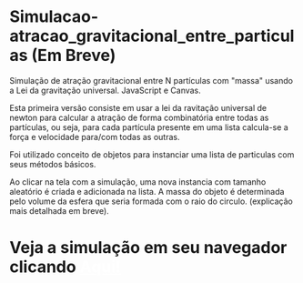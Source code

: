 # Simulacao-atracao_gravitacional_entre_particulas (Em Breve)
Simulação de atração gravitacional entre N partículas com "massa" usando a Lei da gravitação universal. JavaScript e Canvas.

Esta primeira versão consiste em usar a lei da ravitação universal de newton para calcular a atração de forma combinatória entre todas as partículas, ou seja, para cada partícula presente em uma lista calcula-se a força e velocidade para/com todas as outras.

Foi utilizado conceito de objetos para instanciar uma lista de particulas com seus métodos básicos.

Ao clicar na tela com a simulação, uma nova instancia com tamanho aleatório é criada e adicionada na lista. A massa do objeto é determinada pelo volume da esfera que seria formada com o raio do circulo.
(explicação mais detalhada em breve).

# Veja a simulação em seu navegador clicando <a href="https://paulo-henrique-phcm.github.io/simulacao_particulas/animacao_gravi.html" target="_blank" style="color: white">Aqui!</a>
